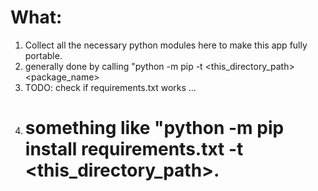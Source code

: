 # What:

1. Collect all the necessary python modules here to make this app fully portable.
2. generally done by calling "python -m pip -t <this_directory_path> <package_name>
3. TODO: check if requirements.txt works ...
4. # something like "python -m pip install requirements.txt -t <this_directory_path>.

